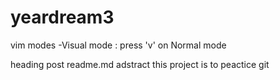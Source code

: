 # yeardream3
vim modes
-Visual mode : press 'v' on Normal mode

heading post readme.md adstract this project is to peactice git

